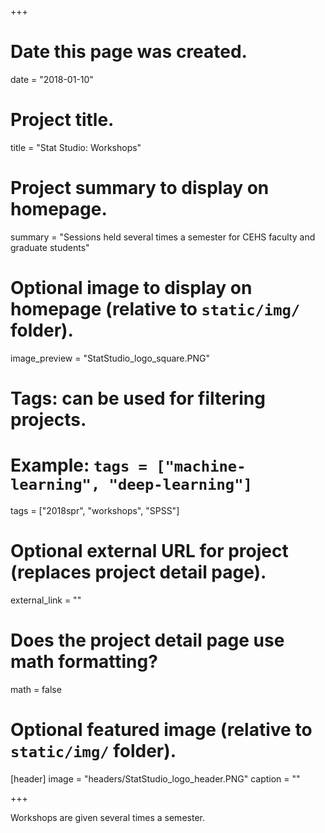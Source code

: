 +++
# Date this page was created.
date = "2018-01-10"

# Project title.
title = "Stat Studio: Workshops"

# Project summary to display on homepage.
summary = "Sessions held several times a semester for CEHS faculty and graduate students"

# Optional image to display on homepage (relative to `static/img/` folder).
image_preview = "StatStudio_logo_square.PNG"

# Tags: can be used for filtering projects.
# Example: `tags = ["machine-learning", "deep-learning"]`
tags = ["2018spr", "workshops", "SPSS"]

# Optional external URL for project (replaces project detail page).
external_link = ""

# Does the project detail page use math formatting?
math = false

# Optional featured image (relative to `static/img/` folder).
[header]
image = "headers/StatStudio_logo_header.PNG"
caption = ""

+++

Workshops are given several times a semester.